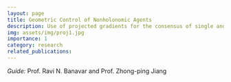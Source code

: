 ```yaml
---
layout: page
title: Geometric Control of Nonholonomic Agents
description: Use of projected gradients for the consensus of single and multiagent systems
img: assets/img/proj1.jpg
importance: 1
category: research
related_publications: 
---
```

<i>Guide:</i> Prof. Ravi N. Banavar and Prof. Zhong-ping Jiang
